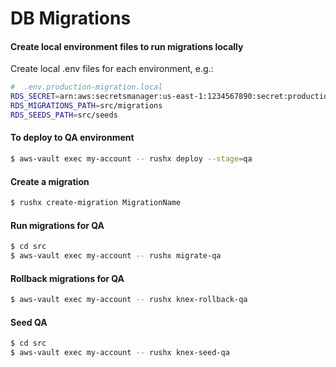 # DB Migrations

#### Create local environment files to run migrations locally

Create local .env files for each environment, e.g.:
```bash
#  .env.production-migration.local
RDS_SECRET=arn:aws:secretsmanager:us-east-1:1234567890:secret:production/db/mydb_production
RDS_MIGRATIONS_PATH=src/migrations
RDS_SEEDS_PATH=src/seeds
```

#### To deploy to QA environment

```bash
$ aws-vault exec my-account -- rushx deploy --stage=qa
```

#### Create a migration

```bash
$ rushx create-migration MigrationName
```


#### Run migrations for QA

```bash
$ cd src
$ aws-vault exec my-account -- rushx migrate-qa
```


#### Rollback migrations for QA

```bash
$ aws-vault exec my-account -- rushx knex-rollback-qa
```

#### Seed QA

```bash
$ cd src
$ aws-vault exec my-account -- rushx knex-seed-qa
```
